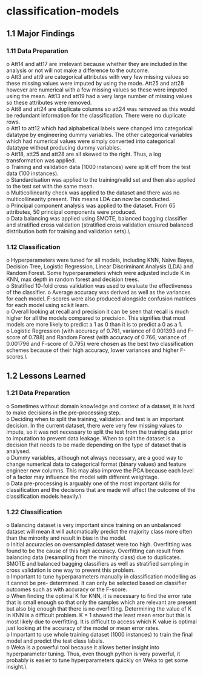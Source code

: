 # classification-models

## 1.1 Major Findings
### 1.11 Data Preparation
o Att14 and att17 are irrelevant because whether they are included in the analysis or not will not make a difference to the outcome.\
o Att3 and att9 are categorical attributes with very few missing values so these missing values were imputed by using the mode. Att25 and att28 however are numerical with a few missing values so these were imputed using the mean. Att13 and att19 had a very large number of missing values so these attributes were removed.\
o Att8 and att24 are duplicate columns so att24 was removed as this would be redundant information for the classification. There were no duplicate rows.\
o Att1 to att12 which had alphabetical labels were changed into categorical datatype by engineering dummy variables. The other categorical variables which had numerical values were simply converted into categorical datatype without producing dummy variables.\
o Att18, att25 and att28 are all skewed to the right. Thus, a log transformation was applied.\
o Training and validation data (1000 instances) were split off from the test data (100 instances).\
o Standardisation was applied to the training/valid set and then also applied to the test set with
the same mean.\
o Multicollinearity check was applied to the dataset and there was no multicollinearity present.
This means LDA can now be conducted.\
o Principal component analysis was applied to the dataset. From 65 attributes, 50 principal
components were produced.\
o Data balancing was applied using SMOTE, balanced bagging classifier and stratified cross
validation (stratified cross validation ensured balanced distribution both for training and validation sets).\

### 1.12 Classification
o Hyperparameters were tuned for all models, including KNN, Naïve Bayes, Decision Tree, Logistic Regression, Linear Discriminant Analysis (LDA) and Random Forest. Some hyperparameters which were adjusted include K in KNN, max depth in random forest and decision trees.\
o Stratified 10-fold cross validation was used to evaluate the effectiveness of the classifier. o Average accuracy was derived as well as the variances for each model. F-scores were also produced alongside confusion matrices for each model using scikit learn.\
o Overall looking at recall and precision it can be seen that recall is much higher for all the models compared to precision. This signifies that most models are more likely to predict a 1 as 0 than it is to predict a 0 as a 1.\
o Logistic Regression (with accuracy of 0.761, variance of 0.001393 and F-score of 0.788) and
Random Forest (with accuracy of 0.766, variance of 0.001796 and F-score of 0.795) were chosen as the best two classification schemes because of their high accuracy, lower variances and higher F-scores.\


## 1.2 Lessons Learned 
### 1.21 Data Preparation
o Sometimes without domain knowledge and context of a dataset, it is hard to make decisions in the pre-processing step.\
o Deciding when to split the training, validation and test is an important decision. In the current dataset, there were very few missing values to impute, so it was not necessary to split the test from the training data prior to imputation to prevent data leakage. When to split the dataset is a decision that needs to be made depending on the type of dataset that is analysed.\
o Dummy variables, although not always necessary, are a good way to change numerical data to categorical format (binary values) and feature engineer new columns. This may also improve the PCA because each level of a factor may influence the model with different weightage.\
o Data pre-processing is arguably one of the most important skills for classification and the decisions that are made will affect the outcome of the classification models heavily.\

### 1.22 Classification
o Balancing dataset is very important since training on an unbalanced dataset will mean it will automatically predict the majority class more often than the minority and result in bias in the model.\
o Initial accuracies on oversampled dataset were too high. Overfitting was found to be the cause of this high accuracy. Overfitting can result from balancing data (resampling from the minority class) due to duplicates. SMOTE and balanced bagging classifiers as well as stratified sampling in cross validation is one way to prevent this problem.\
o Important to tune hyperparameters manually in classification modelling as it cannot be pre- determined. It can only be selected based on classifier outcomes such as with accuracy or the F-score.\
o When finding the optimal K for KNN, it is necessary to find the error rate that is small enough so that only the samples which are relevant are present but also big enough that there is no overfitting. Determining the value of K in KNN is a difficult problem. K = 1 showed the least mean error but this is most likely due to overfitting. It is difficult to access which K value is optimal just looking at the accuracy of the model or mean error rates.\
o Important to use whole training dataset (1000 instances) to train the final model and predict the test class labels.\
o Weka is a powerful tool because it allows better insight into hyperparameter tuning. Thus, even though python is very powerful, it probably is easier to tune hyperparameters quickly on Weka to get some insight.\
